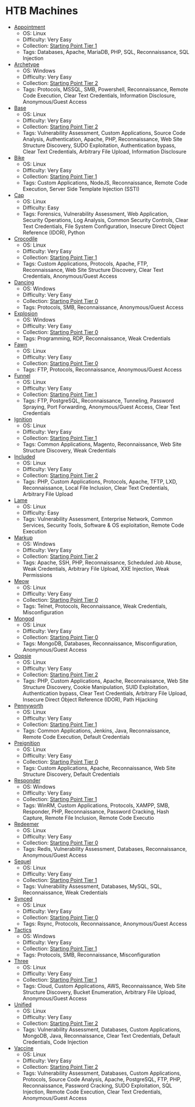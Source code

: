 # HTB Machines

- [Appointment](/StartingPoint/Tier1/Appointment/)
    - OS: Linux
    - Difficulty: Very Easy
    - Collection: [Starting Point Tier 1](/StartingPoint/Tier1/)
    - Tags: Databases, Apache, MariaDB, PHP, SQL, Reconnaissance, SQL Injection
- [Archetype](/StartingPoint/Tier2/Archetype/)
    - OS: Windows
    - Difficulty: Very Easy
    - Collection: [Starting Point Tier 2](/StartingPoint/Tier2/)
    - Tags: Protocols, MSSQL, SMB, Powershell, Reconnaissance, Remote Code Execution, Clear Text Credentials, Information Disclosure, Anonymous/Guest Access
- [Base](/StartingPoint/Tier2/Base/)
    - OS: Linux
    - Difficulty: Very Easy
    - Collection: [Starting Point Tier 2](/StartingPoint/Tier2/)
    - Tags: Vulnerability Assessment, Custom Applications, Source Code Analysis, Authentication, Apache, PHP, Reconnaissance, Web Site Structure Discovery, SUDO Exploitation, Authentication bypass, Clear Text Credentials, Arbitrary File Upload, Information Disclosure
- [Bike](/StartingPoint/Tier1/Bike/)
    - OS: Linux
    - Difficulty: Very Easy
    - Collection: [Starting Point Tier 1](/StartingPoint/Tier1/)
    - Tags: Custom Applications, NodeJS, Reconnaissance, Remote Code Execution, Server Side Template Injection (SSTI)
- [Cap](Cap/)
    - OS: Linux
    - Difficulty: Easy
    - Tags: Forensics, Vulnerability Assessment, Web Application, Security Operations, Log Analysis, Common Security Controls, Clear Text Credentials, File System Configuration, Insecure Direct Object Reference (IDOR), Python
- [Crocodile](/StartingPoint/Tier1/Crocodile/)
    - OS: Linux
    - Difficulty: Very Easy
    - Collection: [Starting Point Tier 1](/StartingPoint/Tier1/)
    - Tags: Custom Applications, Protocols, Apache, FTP, Reconnaissance, Web Site Structure Discovery, Clear Text Credentials, Anonymous/Guest Access
- [Dancing](/StartingPoint/Tier0/Dancing/)
    - OS: Windows
    - Difficulty: Very Easy
    - Collection: [Starting Point Tier 0](/StartingPoint/Tier0/)
    - Tags: Protocols, SMB, Reconnaissance, Anonymous/Guest Access
- [Explosion](/StartingPoint/Tier0/Explosion/)
    - OS: Windows
    - Difficulty: Very Easy
    - Collection: [Starting Point Tier 0](/StartingPoint/Tier0/)
    - Tags: Programming, RDP, Reconnaissance, Weak Credentials
- [Fawn](/StartingPoint/Tier0/Fawn/)
    - OS: Linux
    - Difficulty: Very Easy
    - Collection: [Starting Point Tier 0](/StartingPoint/Tier0/)
    - Tags: FTP, Protocols, Reconnaissance, Anonymous/Guest Access
- [Funnel](/StartingPoint/Tier1/Funnel/)
    - OS: Linux
    - Difficulty: Very Easy
    - Collection: [Starting Point Tier 1](/StartingPoint/Tier1/)
    - Tags: FTP, PostgreSQL, Reconnaissance, Tunneling, Password Spraying, Port Forwarding, Anonymous/Guest Access, Clear Text Credentials
- [Ignition](/StartingPoint/Tier1/Ignition/)
    - OS: Linux
    - Difficulty: Very Easy
    - Collection: [Starting Point Tier 1](/StartingPoint/Tier1/)
    - Tags: Common Applications, Magento, Reconnaissance, Web Site Structure Discovery, Weak Credentials
- [Included](/StartingPoint/Tier2/Included/)
    - OS: Linux
    - Difficulty: Very Easy
    - Collection: [Starting Point Tier 2](/StartingPoint/Tier2/)
    - Tags: PHP, Custom Applications, Protocols, Apache, TFTP, LXD, Reconnaissance, Local File Inclusion, Clear Text Credentials, Arbitrary File Upload
- [Lame](/Lame/)
    - OS: Linux
    - Difficulty: Easy
    - Tags: Vulnerability Assessment, Enterprise Network, Common Services, Security Tools, Software & OS exploitation, Remote Code Execution
- [Markup](/StartingPoint/Tier2/Markup/)
    - OS: Windows
    - Difficulty: Very Easy
    - Collection: [Starting Point Tier 2](/StartingPoint/Tier2/)
    - Tags: Apache, SSH, PHP, Reconnaissance, Scheduled Job Abuse, Weak Credentials, Arbitrary File Upload, XXE Injection, Weak Permissions
- [Meow](/StartingPoint/Tier0/Meow/)
    - OS: Linux
    - Difficulty: Very Easy
    - Collection: [Starting Point Tier 0](/StartingPoint/Tier0/)
    - Tags: Telnet, Protocols, Reconnaissance, Weak Credentials, Misconfiguration
- [Mongod](/StartingPoint/Tier0/Mongod/)
    - OS: Linux
    - Difficulty: Very Easy
    - Collection: [Starting Point Tier 0](/StartingPoint/Tier0/)
    - Tags: MongoDB, Databases, Reconnaissance, Misconfiguration, Anonymous/Guest Access
- [Oopsie](/StartingPoint/Tier2/Oopsie/)
    - OS: Linux
    - Difficulty: Very Easy
    - Collection: [Starting Point Tier 2](/StartingPoint/Tier2/)
    - Tags: PHP, Custom Applications, Apache, Reconnaissance, Web Site Structure Discovery, Cookie  Manipulation, SUID Exploitation, Authentication bypass, Clear Text Credentials, Arbitrary File Upload, Insecure Direct Object Reference (IDOR), Path Hijacking
- [Pennyworth](/StartingPoint/Tier1/Pennyworth/)
    - OS: Linux
    - Difficulty: Very Easy
    - Collection: [Starting Point Tier 1](/StartingPoint/Tier1/)
    - Tags: Common Applications, Jenkins, Java, Reconnaissance, Remote Code Execution, Default Credentials
- [Preignition](/StartingPoint/Tier0/Preignition/)
    - OS: Linux
    - Difficulty: Very Easy
    - Collection: [Starting Point Tier 0](/StartingPoint/Tier0/)
    - Tags: Custom Applications, Apache, Reconnaissance, Web Site Structure Discovery, Default Credentials
- [Responder](/StartingPoint/Tier1/Responder/)
    - OS: Windows
    - Difficulty: Very Easy
    - Collection: [Starting Point Tier 1](/StartingPoint/Tier1/)
    - Tags: WinRM, Custom Applications, Protocols, XAMPP, SMB, Responder, PHP, Reconnaissance, Password Cracking, Hash Capture, Remote File Inclusion, Remote Code Executio
- [Redeemer](/StartingPoint/Tier0/Redeemer/)
    - OS: Linux
    - Difficulty: Very Easy
    - Collection: [Starting Point Tier 0](/StartingPoint/Tier0/)
    - Tags: Redis, Vulnerability Assessment, Databases, Reconnaissance, Anonymous/Guest Access
- [Sequel](/StartingPoint/Tier1/Sequel/)
    - OS: Linux
    - Difficulty: Very Easy
    - Collection: [Starting Point Tier 1](/StartingPoint/Tier1/)
    - Tags: Vulnerability Assessment, Databases, MySQL, SQL, Reconnaissance, Weak Credentials
- [Synced](/StartingPoint/Tier0/Synced/)
    - OS: Linux
    - Difficulty: Very Easy
    - Collection: [Starting Point Tier 0](/StartingPoint/Tier0/)
    - Tags: Rsync, Protocols, Reconnaissance, Anonymous/Guest Access
- [Tactics](/StartingPoint/Tier1/Tactics/)
    - OS: Windows
    - Difficulty: Very Easy
    - Collection: [Starting Point Tier 1](/StartingPoint/Tier1/)
    - Tags: Protocols, SMB, Reconnaissance, Misconfiguration
- [Three](/StartingPoint/Tier1/Three/)
    - OS: Linux
    - Difficulty: Very Easy
    - Collection: [Starting Point Tier 1](/StartingPoint/Tier1/)
    - Tags: Cloud, Custom Applications, AWS, Reconnaissance, Web Site Structure Discovery, Bucket Enumeration, Arbitrary File Upload, Anonymous/Guest Access
- [Unified](/StartingPoint/Tier2/Unified/)
    - OS: Linux
    - Difficulty: Very Easy
    - Collection: [Starting Point Tier 2](/StartingPoint/Tier2/)
    - Tags: Vulnerability Assessment, Databases, Custom Applications, MongoDB, Java, Reconnaissance, Clear Text Credentials, Default Credentials, Code Injection
- [Vaccine](/StartingPoint/Tier2/Vaccine/)
    - OS: Linux
    - Difficulty: Very Easy
    - Collection: [Starting Point Tier 2](/StartingPoint/Tier2/)
    - Tags: Vulnerability Assessment, Databases, Custom Applications, Protocols, Source Code Analysis, Apache, PostgreSQL, FTP, PHP, Reconnaissance, Password Cracking, SUDO Exploitation, SQL Injection, Remote Code Execution, Clear Text Credentials, Anonymous/Guest Access